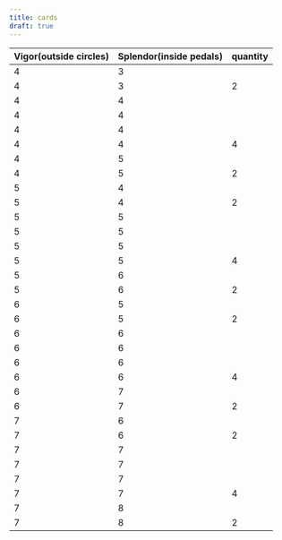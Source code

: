 ```yaml
---
title: cards
draft: true
---
```


|Vigor(outside circles)|Splendor(inside pedals)|quantity|
| ---- | ---- |---|
|4|3||
|4|3|2|
|4|4||
|4|4||
|4|4||
|4|4|4|
|4|5||
|4|5|2|
|5|4||
|5|4|2|
|5|5||
|5|5||
|5|5||
|5|5|4|
|5|6||
|5|6|2|
|6|5||
|6|5|2|
|6|6||
|6|6||
|6|6||
|6|6|4|
|6|7||
|6|7|2|
|7|6||
|7|6|2|
|7|7||
|7|7||
|7|7||
|7|7|4|
|7|8||
|7|8|2|